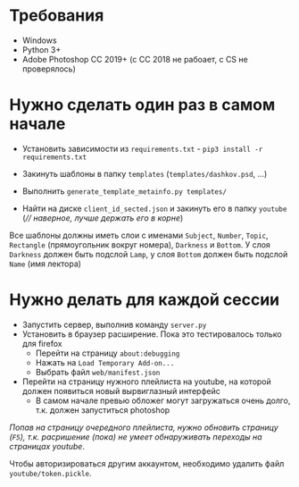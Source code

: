 # Требования

- Windows
- Python 3+
- Adobe Photoshop CC 2019+ (с CC 2018 не рабоает, с CS не проверялось)

# Нужно сделать один раз в самом начале

- Установить зависимости из `requirements.txt` - `pip3 install -r requirements.txt`

- Закинуть шаблоны в папку `templates` (`templates/dashkov.psd`, ...)

- Выполнить  `generate_template_metainfo.py templates/`

- Найти на диске `client_id_sected.json` и закинуть его в папку `youtube` (_// наверное, лучше держать его в корне_)

Все шаблоны должны иметь слои с именами
`Subject`, `Number`, `Topic`, `Rectangle` (прямоугольник вокруг номера), `Darkness` и `Bottom`.
У слоя `Darkness` должен быть подслой `Lamp`, у слоя `Bottom` должен быть подслой `Name` (имя лектора)

# Нужно делать для каждой сессии

- Запустить сервер, выполнив команду `server.py`
- Установить в браузер расширение. Пока это тестировалось только для firefox
    + Перейти на страницу `about:debugging`
    + Нажать на `Load Temporary Add-on...`
    + Выбрать файл `web/manifest.json`
- Перейти на страницу нужного плейлиста на youtube, на которой должен появиться новый вырвиглазный интерфейс
    + В самом начале превью обложег могут загружаться очень долго, т.к. должен запуститься photoshop

*Попав на страницу очередного плейлиста, нужно обновить страницу (`F5`), т.к. расришение (пока) не умеет обнаруживать переходы на страницах youtube*.

Чтобы авторизироваться другим аккаунтом, необходимо удалить файл `youtube/token.pickle`.
